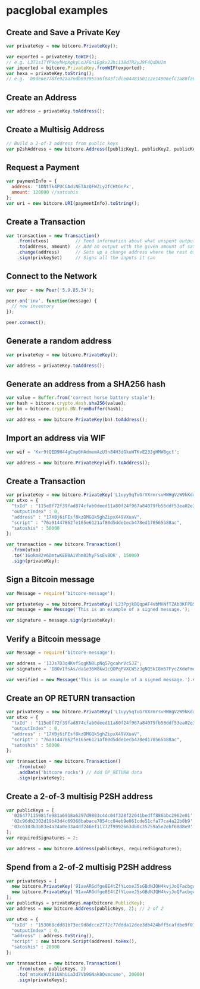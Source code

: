 # pacglobal examples


## Create and Save a Private Key

```javascript
var privateKey = new bitcore.PrivateKey();

var exported = privateKey.toWIF();
// e.g. L3T1s1TYP9oyhHpXgkyLoJFGniEgkv2Jhi138d7R2yJ9F4QdDU2m
var imported = bitcore.PrivateKey.fromWIF(exported);
var hexa = privateKey.toString();
// e.g. 'b9de6e778fe92aa7edb69395556f843f1dce0448350112e14906efc2a80fa61a'
```

## Create an Address

```javascript
var address = privateKey.toAddress();
```

## Create a Multisig Address

```javascript
// Build a 2-of-3 address from public keys
var p2shAddress = new bitcore.Address([publicKey1, publicKey2, publicKey3], 2);
```

## Request a Payment

```javascript
var paymentInfo = {
  address: '1DNtTk4PUCGAdiNETAzQFWZiy2fCHtGnPx',
  amount: 120000 //satoshis
};
var uri = new bitcore.URI(paymentInfo).toString();
```

## Create a Transaction

```javascript
var transaction = new Transaction()
    .from(utxos)          // Feed information about what unspent outputs one can use
    .to(address, amount)  // Add an output with the given amount of satoshis
    .change(address)      // Sets up a change address where the rest of the funds will go
    .sign(privkeySet)     // Signs all the inputs it can
```

## Connect to the Network

```javascript
var peer = new Peer('5.9.85.34');

peer.on('inv', function(message) {
  // new inventory
});

peer.connect();
```

## Generate a random address
```javascript
var privateKey = new bitcore.PrivateKey();

var address = privateKey.toAddress();
```

## Generate an address from a SHA256 hash
```javascript
var value = Buffer.from('correct horse battery staple');
var hash = bitcore.crypto.Hash.sha256(value);
var bn = bitcore.crypto.BN.fromBuffer(hash);

var address = new bitcore.PrivateKey(bn).toAddress();
```

## Import an address via WIF
```javascript
var wif = 'Kxr9tQED9H44gCmp6HAdmemAzU3n84H3dGkuWTKvE23JgHMW8gct';

var address = new bitcore.PrivateKey(wif).toAddress();
```

## Create a Transaction
```javascript
var privateKey = new bitcore.PrivateKey('L1uyy5qTuGrVXrmrsvHWHgVzW9kKdrp27wBC7Vs6nZDTF2BRUVwy');
var utxo = {
  "txId" : "115e8f72f39fad874cfab0deed11a80f24f967a84079fb56ddf53ea02e308986",
  "outputIndex" : 0,
  "address" : "17XBj6iFEsf8kzDMGQk5ghZipxX49VXuaV",
  "script" : "76a91447862fe165e6121af80d5dde1ecb478ed170565b88ac",
  "satoshis" : 50000
};

var transaction = new bitcore.Transaction()
  .from(utxo)
  .to('1Gokm82v6DmtwKEB8AiVhm82hyFSsEvBDK', 15000)
  .sign(privateKey);
```

## Sign a Bitcoin message
```javascript
var Message = require('bitcore-message');

var privateKey = new bitcore.PrivateKey('L23PpjkBQqpAF4vbMHNfTZAb3KFPBSawQ7KinFTzz7dxq6TZX8UA');
var message = new Message('This is an example of a signed message.');

var signature = message.sign(privateKey);
```

## Verify a Bitcoin message
```javascript
var Message = require('bitcore-message');

var address = '13Js7D3q4KvfSqgKN8LpNq57gcahrVc5JZ';
var signature = 'IBOvIfsAs/da1e36W8kw1cQOPqPVXCW5zJgNQ5kI8m57FycZXdeFmeyoIqJSREzE4W7vfDmdmPk0HokuJPvgPPE=';

var verified = new Message('This is an example of a signed message.').verify(address, signature);
 ```

## Create an OP RETURN transaction
```javascript
var privateKey = new bitcore.PrivateKey('L1uyy5qTuGrVXrmrsvHWHgVzW9kKdrp27wBC7Vs6nZDTF2BRUVwy');
var utxo = {
  "txId" : "115e8f72f39fad874cfab0deed11a80f24f967a84079fb56ddf53ea02e308986",
  "outputIndex" : 0,
  "address" : "17XBj6iFEsf8kzDMGQk5ghZipxX49VXuaV",
  "script" : "76a91447862fe165e6121af80d5dde1ecb478ed170565b88ac",
  "satoshis" : 50000
};

var transaction = new bitcore.Transaction()
    .from(utxo)
    .addData('bitcore rocks') // Add OP_RETURN data
    .sign(privateKey);
```

## Create a 2-of-3 multisig P2SH address
```javascript
var publicKeys = [
  '026477115981fe981a6918a6297d9803c4dc04f328f22041bedff886bbc2962e01',
  '02c96db2302d19b43d4c69368babace7854cc84eb9e061cde51cfa77ca4a22b8b9',
  '03c6103b3b83e4a24a0e33a4df246ef11772f9992663db0c35759a5e2ebf68d8e9'
];
var requiredSignatures = 2;

var address = new bitcore.Address(publicKeys, requiredSignatures);
```

## Spend from a 2-of-2 multisig P2SH address
```javascript
var privateKeys = [
  new bitcore.PrivateKey('91avARGdfge8E4tZfYLoxeJ5sGBdNJQH4kvjJoQFacbgwmaKkrx'),
  new bitcore.PrivateKey('91avARGdfge8E4tZfYLoxeJ5sGBdNJQH4kvjJoQFacbgww7vXtT')
];
var publicKeys = privateKeys.map(bitcore.PublicKey);
var address = new bitcore.Address(publicKeys, 2); // 2 of 2

var utxo = {
  "txId" : "153068cdd81b73ec9d8dcce27f2c77ddda12dee3db424bff5cafdbe9f01c1756",
  "outputIndex" : 0,
  "address" : address.toString(),
  "script" : new bitcore.Script(address).toHex(),
  "satoshis" : 20000
};

var transaction = new bitcore.Transaction()
    .from(utxo, publicKeys, 2)
    .to('mtoKs9V381UAhUia3d7Vb9GNak8Qvmcsme', 20000)
    .sign(privateKeys);
```
